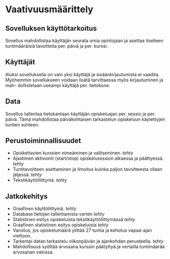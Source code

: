 # Vaativuusmäärittely

## Sovelluksen käyttötarkoitus

Sovellus mahdollistaa käyttäjän seurata omia opintojaan ja asettaa itselleen
tuntimääräisiä tavoitteita per. päivä ja per. kurssi.

## Käyttäjät

Aluksi sovelluksella on vain yksi käyttäjä ja sisäänkirjautumista ei vaadita.
Myöhemmin sovellukseen voidaan lisätä tarvittaessa myös kirjautuminen ja mah-
dollistetaan useampi käyttäjä per. tietokone.

## Data

Sovellus tallentaa tietokantaan käyttäjän opiskeluajan per. sessio ja per.
päivä. Tämä mahdollistaa päiväkohtaisen tarkastelun opiskeluun käytettyjen
tuntien suhteen.

## Perustoiminnallisuudet

* Opiskeltavien kurssien nimeäminen ja valitseminen. *tehty*
* Ajastimen aktivointi (start/stop) opiskelusession alkaessa ja päättyessä. *tehty*
* Tuntitavoitteen asettaminen ja ilmoitus kuinka paljon tavoitteesta ollaan
  jäljessä. *tehty*
* Tekstikäyttöliittymä. *tehty*

## Jatkokehitys

* Graafinen käyttöliittymä. *tehty*
* Database tietojen tallentamista varten *tehty*
* Statistinen esitys opiskeluista tekstikäyttöliittymässä *tehty*
* Graafinen statistinen esitys opiskeluista *tehty*
* Varoitus, jos opiskelumäärä ylittää 27 tuntia ja kehotus vapaa-ajan viettoon.
* Tarkempi datan tarkastelu viikonpäivän ja ajankohdan perusteella. *tehty*
* Mahdollisuus syöttää arvosana kurssin päätyttyä ja vertailla tuntimäärää arvosanan valossa.
